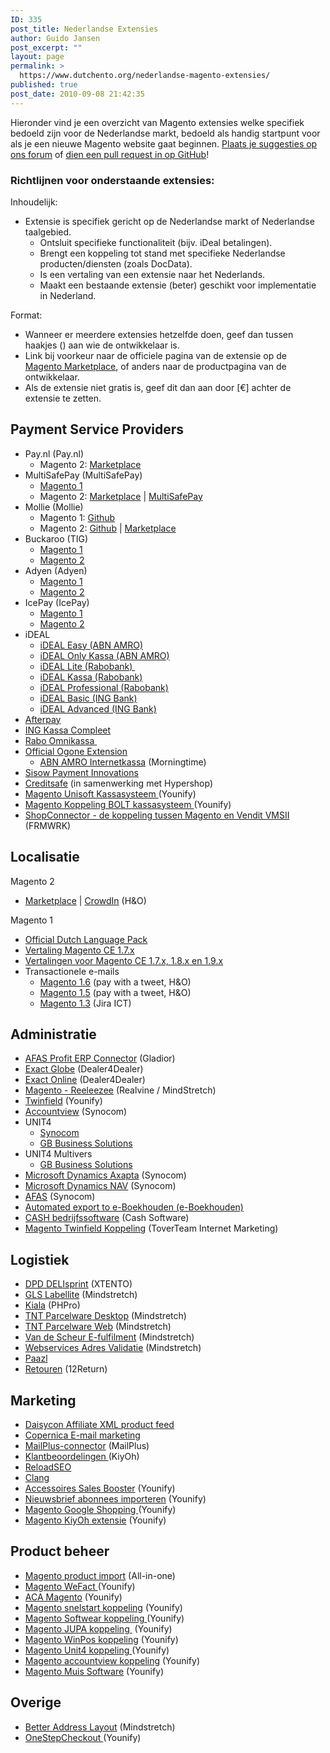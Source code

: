 ```yaml
---
ID: 335
post_title: Nederlandse Extensies
author: Guido Jansen
post_excerpt: ""
layout: page
permalink: >
  https://www.dutchento.org/nederlandse-magento-extensies/
published: true
post_date: 2010-09-08 21:42:35
---
```

Hieronder vind je een overzicht van Magento extensies welke specifiek bedoeld zijn voor de Nederlandse markt, bedoeld als handig startpunt voor als je een nieuwe Magento website gaat beginnen. <a href="https://community.dutchento.org/c/extensions">Plaats je suggesties op ons forum</a> of <a href="https://github.com/Dutchento/dutchento.org-content/blob/master/_pages/nederlandse-magento-extensies.md">dien een pull request in op GitHub</a>!
<h3>Richtlijnen voor onderstaande extensies:</h3>
Inhoudelijk:
<ul>
  <li>Extensie is specifiek gericht op de Nederlandse markt of Nederlandse taalgebied.
    <ul>
   	 <li>Ontsluit specifieke functionaliteit (bijv. iDeal betalingen).</li>
 	   <li>Brengt een koppeling tot stand met specifieke Nederlandse producten/diensten (zoals DocData).</li>
      <li>Is een vertaling van een extensie naar het Nederlands.</li>
      <li>Maakt een bestaande extensie (beter) geschikt voor implementatie in Nederland.</li>
    </ul>
</ul>
Format: 
<ul>
<li>Wanneer er meerdere extensies hetzelfde doen, geef dan tussen haakjes () aan wie de ontwikkelaar is.</li>
  <li>Link bij voorkeur naar de officiele pagina van de extensie op de <a href="https://marketplace.magento.com">Magento Marketplace</a>, of anders naar de productpagina van de ontwikkelaar.</li>
  <li>Als de extensie niet gratis is, geef dit dan aan door [€] achter de extensie te zetten.</li>
  </li>
</ul>

<h2>Payment Service Providers</h2>
<ul>
<li>Pay.nl (Pay.nl)
  <ul>
    <li>Magento 2: <a href="https://marketplace.magento.com/paynl-magento2-plugin.html">Marketplace</a></li>
  </ul>
</li>
<li>MultiSafePay (MultiSafePay)
    <ul>
     <li><a href="https://www.multisafepay.com/nl_nl/oplossingen/shop-plug-ins/detail/plugins/magento/" target="_blank" rel="noopener">Magento 1</a></li>
      <li>Magento 2: <a href="https://marketplace.magento.com/multisafepay-magento2msp.html">Marketplace</a> | <a href="https://www.multisafepay.com/nl_nl/oplossingen/shop-plug-ins/detail/plugins/magento-2-1/">MultiSafePay</a></li>
     </li>
    </ul>
 	<li>Mollie (Mollie) 
    <ul>
      <li>Magento 1: <a href="https://github.com/mollie/magento">Github</a></li>
      <li>Magento 2: <a href="https://github.com/mollie/magento2">Github</a> | <a href="https://marketplace.magento.com/mollie-magento2.html">Marketplace</a></li>
    </ul>
   </li>
 	<li>Buckaroo (TIG)
<ul>
 	<li><a href="https://tig.nl/buckaroo-magento-extensie-community-edition/" target="_blank" rel="noopener">Magento 1</a></li>
 	<li><a href="https://marketplace.magento.com/tig-buckaroo.html" target="_blank" rel="noopener">Magento 2</a></li>
</ul>
</li>
 	<li>Adyen (Adyen)
   <ul>
     <li><a href="https://github.com/Adyen/adyen-magento">Magento 1</a></li>
     <li><a href="https://github.com/Adyen/adyen-magento2">Magento 2</a></li>
   </ul>
  </li>
 	<li>IcePay (IcePay)
    <ul>
      <li><a href="https://icepay.com/nl/webshop-modules/magento-advanced/">Magento 1</a></li>
      <li><a href="https://icepay.com/nl/webshop-modules/magento-2/">Magento 2</a></li>
    </ul>
  </li>
 	<li>iDEAL
<ul>
 	<li><a href="https://www.magentocommerce.com/magento-connect/ideal-easy-abn-amro-bank.html" target="_blank" rel="noopener">iDEAL Easy (ABN AMRO)</a></li>
 	<li><a href="https://www.magentocommerce.com/magento-connect/ideal-only-kassa-abn-amro-bank.html" target="_blank" rel="noopener">iDEAL Only Kassa (ABN AMRO)</a></li>
 	<li><a href="https://www.magentocommerce.com/magento-connect/ideal-lite-rabobank.html" target="_blank" rel="noopener">iDEAL Lite (Rabobank) </a></li>
 	<li><a href="https://www.magentocommerce.com/magento-connect/ideal-kassa-rabobank.html" target="_blank" rel="noopener">iDEAL Kassa (Rabobank)</a></li>
 	<li><a href="https://www.magentocommerce.com/magento-connect/ideal-professional-rabobank.html" target="_blank" rel="noopener">iDEAL Professional (Rabobank)</a></li>
 	<li><a href="https://www.magentocommerce.com/magento-connect/ideal-basic-ing-bank.html" target="_blank" rel="noopener">iDEAL Basic (ING Bank)</a></li>
 	<li><a href="https://www.magentocommerce.com/magento-connect/ideal-advanced-ing-bank.html" target="_blank" rel="noopener">iDEAL Advanced (ING Bank)</a></li>
</ul>
</li>
 	<li><a href="https://tig.nl/onze-cases/afterpay/" target="_blank" rel="noopener">Afterpay</a></li>
 	<li><a href="https://www.magentocommerce.com/magento-connect/ing-complete-checkout-ing-kassa-compleet.html" target="_blank" rel="noopener">ING Kassa Compleet</a></li>
 	<li><a href="https://www.magentocommerce.com/magento-connect/rabo-omnikassa.html" target="_blank" rel="noopener">Rabo Omnikassa </a></li>
 	<li><a href="http://www.magentocommerce.com/magento-connect/ogone-9913.html" target="_blank" rel="noopener">Official Ogone Extension</a>
<ul>
 	<li><a href="http://www.magentocommerce.com/magento-connect/Morningtime/extension/5421/morningtime_abn_amro_internetkassa" target="_blank" rel="noopener">ABN AMRO Internetkassa</a> (Morningtime)</li>
</ul>
</li>
 	<li><a href="https://www.sisow.nl/algemeen/implementatie" target="_blank" rel="noopener">Sisow Payment Innovations</a></li>
 	<li><a href="http://integratie.creditsafe.nl/magento/" target="_blank" rel="noopener">Creditsafe</a> (in samenwerking met Hypershop)</li>
 	<li><a href="https://www.younify.nl/magento-extensies/koppelingen/magento-unisoft-kassasysteem-koppeling/" target="_blank" rel="noopener">Magento Unisoft Kassasysteem </a>(Younify)</li>
 	<li><a href="https://www.younify.nl/magento-extensies/koppelingen/magento-koppeling-bolt-kassasysteem/" target="_blank" rel="noopener">Magento Koppeling BOLT kassasysteem </a>(Younify)</li>
 	<li><a href="https://www.frmwrk.nl/magento/vendit-webshop" target="_blank" rel="noopener">ShopConnector - de koppeling tussen Magento en Vendit VMSII</a> (FRMWRK)</li>
</ul>

<h2>Localisatie</h2>
Magento 2
<ul>
  <li><a href="https://marketplace.magento.com/honl-magento2-nl-nl.html">Marketplace</a> | <a href="https://crowdin.com/translate/magento-2/1374/enus-nl">CrowdIn</a> (H&O)</li>
</ul>
Magento 1
<ul>
  <li><a href="https://www.magentocommerce.com/magento-connect/dutch-netherlands-language-package.html" target="_blank" rel="noopener">Official Dutch Language Pack</a></li>
 	<li><a href="https://www.h-o.nl/modules/ho-nl-nl" target="_blank" rel="noopener">Vertaling Magento CE 1.7.x</a></li>
 	<li><a href="https://www.h-o.nl/modules/ho-nl-nl" target="_blank" rel="noopener">Vertalingen voor Magento CE 1.7.x, 1.8.x en 1.9.x</a></li>
 	<li>Transactionele e-mails
<ul>
 	<li><a href="http://www.paywithatweet.com/pay/connect.php?id=ab8a52f6b2d4308e9e174b280447b150" target="_blank" rel="noopener">Magento 1.6</a> (pay with a tweet, H&amp;O)</li>
 	<li><a title="Nederlandse Magento 1.5 transactional e-mails" href="http://www.paywithatweet.com/pay/connect.php?id=e2851ee865b3ba5d59e6035f7f6685dd" target="_blank" rel="noopener">Magento 1.5</a> (pay with a tweet, H&amp;O)</li>
 	<li><a href="https://www.box.com/shared/libvqqmb5q" target="_blank" rel="noopener">Magento 1.3</a> (Jira ICT)</li>
</ul>
</li>
</ul>
<h2>Administratie</h2>
<ul>
 	<li><a href="https://www.magentocommerce.com/magento-connect/afas-profit-erp-connector.html" target="_blank" rel="noopener">AFAS Profit ERP Connector</a> (Gladior)</li>
 	<li><a href="http://www.dealer4dealer.nl/producten/magento-exact-globe-koppeling" target="_blank" rel="noopener">Exact Globe</a> (Dealer4Dealer)</li>
 	<li><a href="http://www.dealer4dealer.nl/producten/magento-exact-online-koppeling" target="_blank" rel="noopener">Exact Online</a> (Dealer4Dealer)</li>
 	<li><a href="https://www.magentocommerce.com/magento-connect/reeleezee-integraton.html" target="_blank" rel="noopener">Magento - Reeleezee</a> (Realvine / MindStretch)</li>
 	<li><a href="http://www.younify.nl/" target="_blank" rel="noopener">Twinfield</a> (Younify)</li>
 	<li><a title="Accountview" href="http://www.synocom.nl/accountview-koppeling-met-uw-magento-webshop" target="_blank" rel="noopener">Accountview</a> (Synocom)</li>
 	<li>UNIT4
<ul>
 	<li><a href="http://www.synocom.nl/unit4-business-software-gekoppeld-met-magento" target="_blank" rel="noopener">Synocom</a></li>
 	<li><a href="http://www.gbsolutions.nl/producten/unit4-multivers-koppeling/magento/" target="_blank" rel="noopener">GB Business Solutions</a></li>
</ul>
</li>
 	<li>UNIT4 Multivers
<ul>
 	<li><a href="http://www.gbsolutions.nl/producten/unit4-multivers-koppeling/magento/" target="_blank" rel="noopener">GB Business Solutions</a></li>
</ul>
</li>
 	<li><a title="Microsoft Dynamics Axapta" href="http://www.synocom.nl/magento-microsoft-dynamics-axapta-koppeling" target="_blank" rel="noopener">Microsoft Dynamics Axapta</a> (Synocom)</li>
 	<li><a title="Microsoft Dynamics NAV" href="http://www.synocom.nl/microsoft-dynamics-nav-gekoppeld-met-uw-magento-webshop" target="_blank" rel="noopener">Microsoft Dynamics NAV</a> (Synocom)</li>
 	<li><a title="AFAS" href="http://www.synocom.nl/koppeling-tussen-afas-en-uw-magento-webshop" target="_blank" rel="noopener">AFAS</a> (Synocom)</li>
 	<li style="text-align: left;"><a href="https://www.magentocommerce.com/magento-connect/automated-export-to-e-boekhouden-nl.html" target="_blank" rel="noopener">Automated export to e-Boekhouden (e-Boekhouden)</a></li>
 	<li style="text-align: left;"><a href="http://www.cash.nl/" target="_blank" rel="noopener">CASH bedrijfssoftware</a> (Cash Software)</li>
 	<li style="text-align: left;"><a href="http://www.toverteam.nl/magento-twinfield-koppeling" target="_blank" rel="noopener">Magento Twinfield Koppeling</a> (ToverTeam Internet Marketing)</li>
</ul>
<h2>Logistiek</h2>
<ul>
 	<li><a title="Magento - DPD DELIsprint" href="http://www.magentocommerce.com/magento-connect/dpd-delisprint-integration-5212.html" target="_blank" rel="noopener">DPD DELIsprint</a> (XTENTO)</li>
 	<li><a title="Magento - GLS Labellite" href="http://www.magentocommerce.com/magento-connect/magento-gls-labellite.html" target="_blank" rel="noopener">GLS Labellite</a> (Mindstretch)</li>
 	<li><a title="Magento - Kiala" href="http://www.magentocommerce.com/magento-connect/kiala-parcel-delivery-2456.html" target="_blank" rel="noopener">Kiala</a> (PHPro)</li>
 	<li><a href="http://www.magentocommerce.com/magento-connect/magento-tnt-parcelware-desktop.html" target="_blank" rel="noopener">TNT Parcelware Desktop</a> (Mindstretch)</li>
 	<li><a title="Magento - TNT Parcelware Web" href="http://www.magentocommerce.com/magento-connect/magento-tnt-parcelware-web.html" target="_blank" rel="noopener">TNT Parcelware Web</a> (Mindstretch)</li>
 	<li><a title="Magento - Van de Scheur E-fulfilment" href="http://www.magaddons.com/vds-efulfilment.html" target="_blank" rel="noopener">Van de Scheur E-fulfilment</a> (Mindstretch)</li>
 	<li><a title="Magento - Webservices Adres Validatie" href="http://www.magaddons.com/webservices-adresvalidatie.html" target="_blank" rel="noopener">Webservices Adres Validatie</a> (Mindstretch)</li>
 	<li><a href="http://www.magentocommerce.com/magento-connect/paazl-logistieke-webwinkel-software.html" target="_blank" rel="noopener">Paazl</a></li>
 	<li><a href="http://www.12return.nl/" target="_blank" rel="noopener">Retouren</a> (12Return)</li>
</ul>
<h2>Marketing</h2>
<ul>
 	<li><a title="Magento - Daisycon Affiliate" href="http://www.magentocommerce.com/magento-connect/daisycon-xml-product-feed.html" target="_blank" rel="noopener">Daisycon Affiliate XML product feed</a></li>
 	<li><a href="http://www.copernica.com/nl/ondersteuning/integraties/magento" target="_blank" rel="noopener">Copernica E-mail marketing</a></li>
 	<li><a href="http://www.mailplus.nl/start-met-mailplus/integratiemogelijkheden/magento?id=1281" target="_blank" rel="noopener">MailPlus-connector</a> (MailPlus)</li>
 	<li><a href="https://www.magentocommerce.com/magento-connect/kiyoh-customerreview.html" target="_blank" rel="noopener">Klantbeoordelingen </a>(KiyOh)</li>
 	<li><a title="ReloadSEO" href="https://www.reloadseo.com/" target="_blank" rel="noopener">ReloadSEO</a></li>
 	<li><a href="http://www.createaclang.nl/unieke-functies/perfecte-uitbreidingen" target="_blank" rel="noopener">Clang</a></li>
 	<li><a href="https://www.younify.nl/magento-extensies/accessoires-sales-booster/" target="_blank" rel="noopener">Accessoires Sales Booster</a> (Younify)</li>
 	<li><a href="https://www.younify.nl/magento-extensies/nieuwsbrief-abonnees-importeren/" target="_blank" rel="noopener">Nieuwsbrief abonnees importeren</a> (Younify)</li>
 	<li><a href="https://www.younify.nl/magento-extensies/magento-google-shopping/" target="_blank" rel="noopener">Magento Google Shopping </a>(Younify)</li>
 	<li><a href="https://www.younify.nl/magento-extensies/magento-kiyoh/" target="_blank" rel="noopener">Magento KiyOh extensie</a> (Younify)</li>
</ul>
<h2>Product beheer</h2>
<ul>
 	<li><a href="https://www.younify.nl/magento-extensies/magento-product-import/" target="_blank" rel="noopener">Magento product import</a> (All-in-one)</li>
 	<li><a href="https://www.younify.nl/magento-extensies/magento-wefact/" target="_blank" rel="noopener">Magento WeFact </a>(Younify)</li>
 	<li><a href="https://www.younify.nl/magento-extensies/koppelingen/aca-magento-webshop/" target="_blank" rel="noopener">ACA Magento</a> (Younify)</li>
 	<li><a href="https://www.younify.nl/magento-extensies/koppelingen/magento-snelstart-koppeling/" target="_blank" rel="noopener">Magento snelstart koppeling</a> (Younify)</li>
 	<li><a href="https://www.younify.nl/magento-extensies/koppelingen/magento-softwear-koppeling/" target="_blank" rel="noopener">Magento Softwear koppeling </a>(Younify)</li>
 	<li><a href="https://www.younify.nl/magento-extensies/koppelingen/magento-jupa-koppeling/" target="_blank" rel="noopener">Magento JUPA koppeling </a> (Younify)</li>
 	<li><a href="https://www.younify.nl/magento-extensies/koppelingen/magento-winpos/" target="_blank" rel="noopener">Magento WinPos koppeling</a> (Younify)</li>
 	<li><a href="https://www.younify.nl/magento-extensies/koppelingen/magento-unit4-koppeling/" target="_blank" rel="noopener">Magento Unit4 koppeling </a>(Younify)</li>
 	<li><a href="https://www.younify.nl/magento-extensies/koppelingen/magento-accountview-koppeling/" target="_blank" rel="noopener">Magento accountview koppeling</a> (Younify)</li>
 	<li><a href="https://www.younify.nl/magento-extensies/koppelingen/magento-muis-software-koppeling/" target="_blank" rel="noopener">Magento Muis Software</a> (Younify)</li>
</ul>
<h2>Overige</h2>
<ul>
 	<li><a title="Better Address Layout" href="http://www.magaddons.com/better-address-layout.html" target="_blank" rel="noopener">Better Address Layout</a> (Mindstretch)</li>
 	<li><a href="https://www.younify.nl/magento-extensies/onestepcheckout/" target="_blank" rel="noopener">OneStepCheckout </a>(Younify)</li>
</ul>
